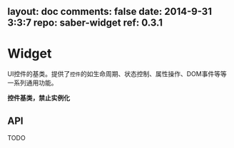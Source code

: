 layout: doc
comments: false
date: 2014-9-31 3:3:7
repo: saber-widget
ref: 0.3.1
---

# Widget

UI控件的基类。提供了`控件`的如生命周期、状态控制、属性操作、DOM事件等等一系列通用功能。

**控件基类，禁止实例化**

## API

TODO

